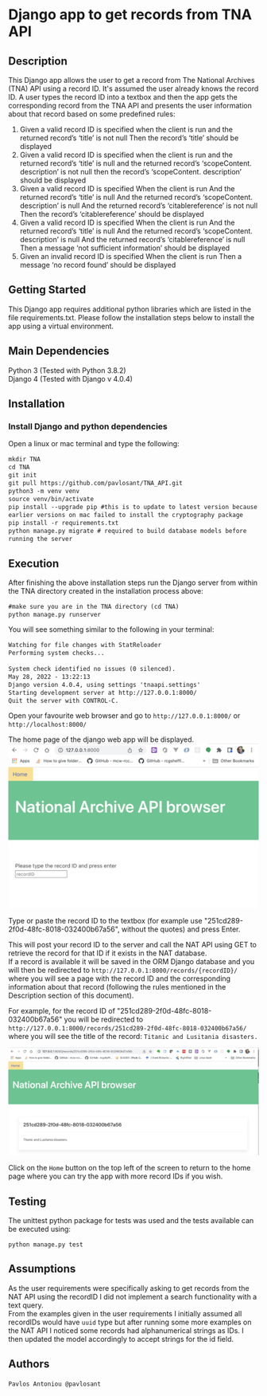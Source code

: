 # Django app to get records from TNA API 



## Description
This Django app allows the user to get a record from The National Archives (TNA) API using a record ID. It's assumed the user already knows the record ID. 
A user types the record ID into a textbox and then the app gets the corresponding record from the TNA API and presents the user information about that record based on some predefined rules:
1.  Given a valid record ID is specified when the client is run and the returned record’s ‘title’ is not null Then the record’s ‘title’ should be displayed
2. Given a valid record ID is specified when the client is run and the returned record’s ‘title’ is null and the returned record’s ‘scopeContent. description’ is not null then the record’s ‘scopeContent. description’ should be displayed
3. Given a valid record ID is specified
When the client is run
And the returned record’s ‘title’ is null
And the returned record’s ‘scopeContent. description’ is null And the returned record’s ‘citablereference’ is not null
Then the record’s ‘citablereference’ should be displayed
4. Given a valid record ID is specified
When the client is run
And the returned record’s ‘title’ is null
And the returned record’s ‘scopeContent. description’ is null And the returned record’s ‘citablereference’ is null
Then a message ‘not sufficient information’ should be displayed
5. Given an invalid record ID is specified
When the client is run
Then a message ‘no record found’ should be displayed

## Getting Started
This Django app requires additional python libraries which are listed in the file requirements.txt. 
Please follow the installation steps below to install the app using a virtual environment. 

## Main Dependencies

Python 3 (Tested with Python 3.8.2) \
Django 4 (Tested with Django v 4.0.4)

## Installation

### Install Django and python dependencies
Open a linux or mac terminal and type the following:

```
mkdir TNA
cd TNA
git init
git pull https://github.com/pavlosant/TNA_API.git 
python3 -m venv venv 
source venv/bin/activate
pip install --upgrade pip #this is to update to latest version because earlier versions on mac failed to install the cryptography package
pip install -r requirements.txt
python manage.py migrate # required to build database models before running the server
```

## Execution
After finishing the above installation steps run the Django server from within the TNA directory created in the installation process above:

```
#make sure you are in the TNA directory (cd TNA)
python manage.py runserver
```
You will see something similar to the following in your terminal:
```
Watching for file changes with StatReloader
Performing system checks...

System check identified no issues (0 silenced).
May 28, 2022 - 13:22:13
Django version 4.0.4, using settings 'tnaapi.settings'
Starting development server at http://127.0.0.1:8000/
Quit the server with CONTROL-C.
```

Open your favourite web browser and go to `http://127.0.0.1:8000/` or `http://localhost:8000/` 

The home page of the django web app will be displayed.
![Screenshot](img/home.png?raw=true "Screenshot of home page")

Type or paste the record ID to the textbox (for example use "251cd289-2f0d-48fc-8018-032400b67a56", without the quotes) and press Enter. 

This will post your record ID to the server and call the NAT API using GET to retrieve the record for that ID if it exists in the NAT database. \
If a record is available it will be saved in the ORM Django database and you
will then be redirected to
`http://127.0.0.1:8000/records/{recordID}/` where you will see a page with the record ID and the corresponding information about that record (following the rules mentioned in the Description section of this document). 

For example, for the record ID of "251cd289-2f0d-48fc-8018-032400b67a56" you will be redirected to 
`http://127.0.0.1:8000/records/251cd289-2f0d-48fc-8018-032400b67a56/`
where you will see the title of the record: `Titanic and Lusitania disasters.`

![Screenshot](img/API_screenshot.png?raw=true "Screenshot of example execution")


Click on the `Home` button on the top left of the screen to return to the home page where you can try the app with more record IDs if you wish. 

## Testing 
The unittest python package for tests was used and the tests available can be executed using:
```
python manage.py test

```
## Assumptions
As the user requirements were specifically asking to get records from the NAT API using the recordID I did not implement a search functionality with a text query. \
From the examples given in the user requirements I initially assumed all recordIDs would have `uuid` type but after running some more examples on the NAT API I noticed some records had alphanumerical strings as IDs. I then updated the model accordingly to accept strings for the id field.



## Authors
`Pavlos Antoniou @pavlosant`

